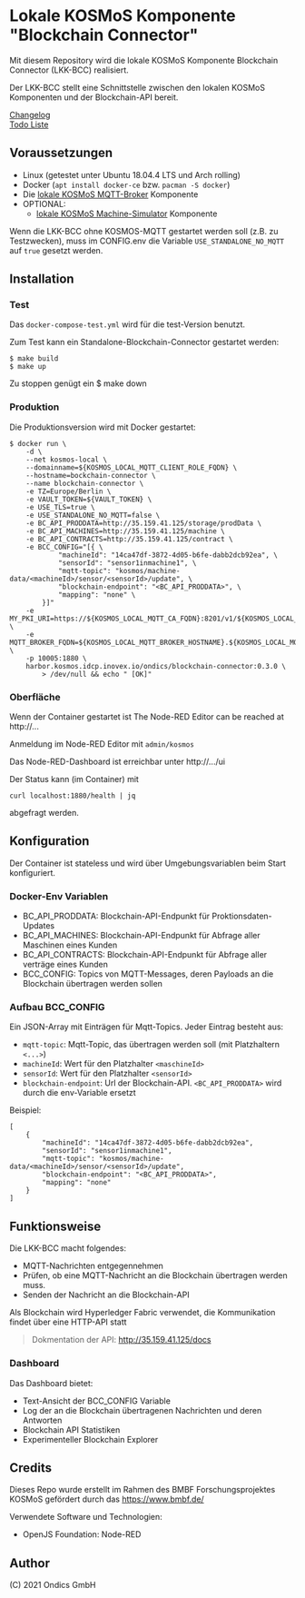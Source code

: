 # Lokale KOSMoS Komponente "Blockchain Connector"

Mit diesem Repository wird die lokale KOSMoS Komponente Blockchain Connector (LKK-BCC) realisiert.

Der LKK-BCC stellt eine Schnittstelle zwischen den lokalen KOSMoS Komponenten und der Blockchain-API bereit.

[Changelog](./doc/CHANGELOG.MD)  
[Todo Liste](./doc/TODO.MD)  
  

## Voraussetzungen

* Linux (getestet unter Ubuntu 18.04.4 LTS und Arch rolling)
* Docker (`apt install docker-ce` bzw. `pacman -S docker`)
* Die [lokale KOSMoS MQTT-Broker](https://github.com/kosmos-industrie40/kosmos-local-mqtt-broker) Komponente
* OPTIONAL: 
    * [lokale KOSMoS Machine-Simulator](https://github.com/kosmos-industrie40/kosmos-local-machine-simulator) Komponente

Wenn die LKK-BCC ohne KOSMOS-MQTT gestartet werden soll (z.B. zu Testzwecken), muss im CONFIG.env die Variable `USE_STANDALONE_NO_MQTT` auf `true` gesetzt werden.
  
## Installation

### Test

Das `docker-compose-test.yml` wird für die test-Version benutzt.

Zum Test kann ein Standalone-Blockchain-Connector gestartet werden:

    $ make build 
    $ make up

Zu stoppen genügt ein
    $ make down

### Produktion

Die Produktionsversion wird mit Docker gestartet:

    $ docker run \
        -d \
        --net kosmos-local \
        --domainname=${KOSMOS_LOCAL_MQTT_CLIENT_ROLE_FQDN} \
        --hostname=bockchain-connector \
        --name blockchain-connector \
        -e TZ=Europe/Berlin \
        -e VAULT_TOKEN=${VAULT_TOKEN} \
        -e USE_TLS=true \
        -e USE_STANDALONE_NO_MQTT=false \
        -e BC_API_PRODDATA=http://35.159.41.125/storage/prodData \
        -e BC_API_MACHINES=http://35.159.41.125/machine \
        -e BC_API_CONTRACTS=http://35.159.41.125/contract \
        -e BCC_CONFIG="[{ \
                "machineId": "14ca47df-3872-4d05-b6fe-dabb2dcb92ea", \
                "sensorId": "sensor1inmachine1", \
                "mqtt-topic": "kosmos/machine-data/<machineId>/sensor/<sensorId>/update", \
                "blockchain-endpoint": "<BC_API_PRODDATA>", \
                "mapping": "none" \
            }]"
        -e MY_PKI_URI=https://${KOSMOS_LOCAL_MQTT_CA_FQDN}:8201/v1/${KOSMOS_LOCAL_MQTT_PKI_PATH}/issue/${KOSMOS_LOCAL_MQTT_CLIENT_ROLE_PATH} \
        -e MQTT_BROKER_FQDN=${KOSMOS_LOCAL_MQTT_BROKER_HOSTNAME}.${KOSMOS_LOCAL_MQTT_BROKER_ROLE_FQDN} \
        -p 10005:1880 \
        harbor.kosmos.idcp.inovex.io/ondics/blockchain-connector:0.3.0 \
            > /dev/null && echo " [OK]"

### Oberfläche

Wenn der Container gestartet ist
The Node-RED Editor can be reached at http://...

Anmeldung im Node-RED Editor mit `admin/kosmos`

Das Node-RED-Dashboard ist erreichbar unter http://.../ui

Der Status kann (im Container) mit 

    curl localhost:1880/health | jq

abgefragt werden.


## Konfiguration

Der Container ist stateless und wird über Umgebungsvariablen beim Start konfiguriert.

### Docker-Env Variablen

* BC_API_PRODDATA: Blockchain-API-Endpunkt für Proktionsdaten-Updates
* BC_API_MACHINES: Blockchain-API-Endpunkt für Abfrage aller Maschinen eines Kunden
* BC_API_CONTRACTS: Blockchain-API-Endpunkt für Abfrage aller verträge eines Kunden
* BCC_CONFIG: Topics von MQTT-Messages, deren Payloads an die Blockchain übertragen werden sollen

### Aufbau BCC_CONFIG

Ein JSON-Array mit Einträgen für Mqtt-Topics. Jeder Eintrag besteht aus:

* `mqtt-topic`: Mqtt-Topic, das übertragen werden soll (mit Platzhaltern `<...>`)
* `machineId`: Wert für den Platzhalter `<maschineId>`
* `sensorId`: Wert für den Platzhalter `<sensorId>`
* `blockchain-endpoint`: Url der Blockchain-API. `<BC_API_PRODDATA>` wird durch die env-Variable ersetzt

Beispiel:

    [
        {
            "machineId": "14ca47df-3872-4d05-b6fe-dabb2dcb92ea",
            "sensorId": "sensor1inmachine1",
            "mqtt-topic": "kosmos/machine-data/<machineId>/sensor/<sensorId>/update",
            "blockchain-endpoint": "<BC_API_PRODDATA>",
            "mapping": "none"
        }
    ]





## Funktionsweise

Die LKK-BCC macht folgendes:

* MQTT-Nachrichten entgegennehmen
* Prüfen, ob eine MQTT-Nachricht an die Blockchain übertragen werden muss.
* Senden der Nachricht an die Blockchain-API

Als Blockchain wird Hyperledger Fabric verwendet, die Kommunikation findet über eine HTTP-API statt

> Dokmentation der API: http://35.159.41.125/docs
  
  
### Dashboard

Das Dashboard bietet:
* Text-Ansicht der BCC_CONFIG Variable
* Log der an die Blockchain übertragenen Nachrichten und deren Antworten
* Blockchain API Statistiken
* Experimenteller Blockchain Explorer 


## Credits

Dieses Repo wurde erstellt im Rahmen des BMBF Forschungsprojektes KOSMoS gefördert durch das https://www.bmbf.de/

Verwendete Software und Technologien:

* OpenJS Foundation: Node-RED

## Author

(C) 2021 Ondics GmbH
